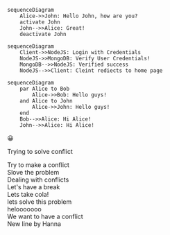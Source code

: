 

```mermaid
sequenceDiagram
    Alice->>John: Hello John, how are you?
    activate John
    John-->>Alice: Great!
    deactivate John

```
```mermaid
sequenceDiagram
    Client->>NodeJS: Login with Credentials
    NodeJS->>MongoDB: Verify User Credentials!
    MongoDB-->>NodeJS: Verified success
    NodeJS-->>Client: Cleint rediects to home page
```

```mermaid
sequenceDiagram
    par Alice to Bob
        Alice->>Bob: Hello guys!
    and Alice to John
        Alice->>John: Hello guys!
    end
    Bob-->>Alice: Hi Alice!
    John-->>Alice: Hi Alice!
```
<html>
<head>
<meta charset="UTF-8">
</head>
<body>

<p>&#128512;</p>

</body>
</html>

Trying to solve conflict

Try to make a conflict  
Slove the problem  
Dealing with conflicts  
Let's have a break  
Lets take cola!  
lets solve this problem  
helooooooo  
We want to have a conflict  
New line by Hanna  

